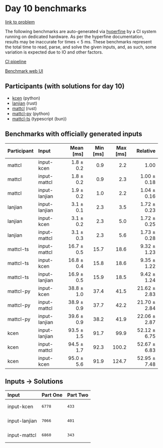 # Day 10 benchmarks

[link to problem](https://adventofcode.com/2023/day/10)

The following benchmarks are auto-generated via
[hyperfine](https://github.com/sharkdp/hyperfine) by a CI system running on
dedicated hardware. As per the hyperfine documentation, results may be
inaccurate for times < 5 ms. These benchmarks represent the total time to read,
parse, and solve the given inputs, and, as such, some variation is expected due
to IO and other factors.

[CI pipeline](http://ci.papercode.net:8080/teams/main/pipelines/aoc2023)

[Benchmark web UI](https://aoc.ancalagon.black)


## Participants (with solutions for day 10)

- [kcen](https://github.com/kcen/aoc2023) (python)
- [lanjian](https://github.com/lanjian/aoc-2023) (rust)
- [mattcl](https://github.com/mattcl/aoc2023) (rust)
- [mattcl-py](https://github.com/mattcl/aoc2023-py) (python)
- [mattcl-ts](https://github.com/mattcl/aoc2023-js) (typescript (bun))


## Benchmarks with officially generated inputs

| Participant | Input | Mean [ms] | Min [ms] | Max [ms] | Relative |
|:---|:---|---:|---:|---:|---:|
| mattcl | input-kcen | 1.8 ± 0.2 | 0.9 | 2.2 | 1.00 |
| mattcl | input-mattcl | 1.8 ± 0.2 | 0.9 | 2.3 | 1.00 ± 0.18 |
| mattcl | input-lanjian | 1.9 ± 0.2 | 1.0 | 2.2 | 1.04 ± 0.16 |
| lanjian | input-lanjian | 3.1 ± 0.1 | 2.3 | 3.5 | 1.72 ± 0.23 |
| lanjian | input-kcen | 3.1 ± 0.2 | 2.3 | 5.0 | 1.72 ± 0.25 |
| lanjian | input-mattcl | 3.1 ± 0.3 | 2.3 | 5.6 | 1.73 ± 0.28 |
| mattcl-ts | input-mattcl | 16.7 ± 0.5 | 15.7 | 18.6 | 9.32 ± 1.23 |
| mattcl-ts | input-kcen | 16.8 ± 0.4 | 15.8 | 18.6 | 9.35 ± 1.22 |
| mattcl-ts | input-lanjian | 16.9 ± 0.5 | 15.9 | 18.5 | 9.42 ± 1.24 |
| mattcl-py | input-kcen | 38.8 ± 1.0 | 37.4 | 41.5 | 21.62 ± 2.83 |
| mattcl-py | input-mattcl | 38.9 ± 0.9 | 37.7 | 42.2 | 21.70 ± 2.84 |
| mattcl-py | input-lanjian | 39.6 ± 0.9 | 38.2 | 41.9 | 22.06 ± 2.87 |
| kcen | input-lanjian | 93.5 ± 1.5 | 91.7 | 99.9 | 52.12 ± 6.75 |
| kcen | input-mattcl | 94.5 ± 1.7 | 92.3 | 100.2 | 52.67 ± 6.83 |
| kcen | input-kcen | 95.0 ± 5.6 | 91.9 | 124.7 | 52.95 ± 7.48 |


## Inputs -> Solutions

| Input | Part One | Part Two |
|:---|:---|:---|
|input-kcen|<pre>6778</pre>|<pre>433</pre>|
|input-lanjian|<pre>7066</pre>|<pre>401</pre>|
|input-mattcl|<pre>6860</pre>|<pre>343</pre>|